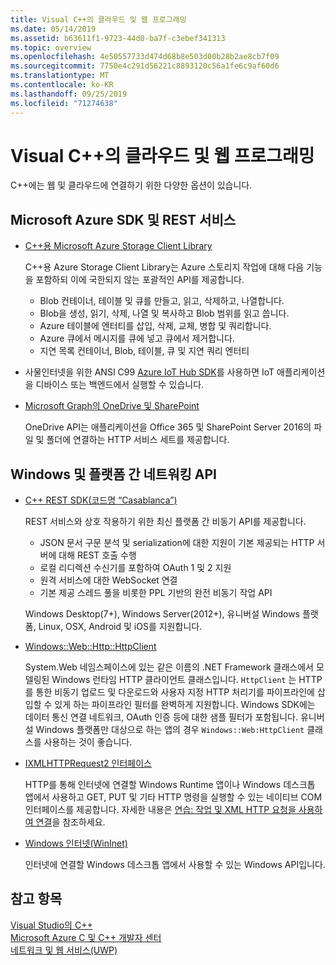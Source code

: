 ```yaml
---
title: Visual C++의 클라우드 및 웹 프로그래밍
ms.date: 05/14/2019
ms.assetid: b63611f1-9723-44d0-ba7f-c3ebef341313
ms.topic: overview
ms.openlocfilehash: 4e50557733d474d68b8e503d00b28b2ae8cb7f09
ms.sourcegitcommit: 7750e4c291d56221c8893120c56a1fe6c9af60d6
ms.translationtype: MT
ms.contentlocale: ko-KR
ms.lasthandoff: 09/25/2019
ms.locfileid: "71274638"
---
```

# <a name="cloud-and-web-programming-in-visual-c"></a>Visual C++의 클라우드 및 웹 프로그래밍

C++에는 웹 및 클라우드에 연결하기 위한 다양한 옵션이 있습니다.

## <a name="microsoft-azure-sdks-and-rest-services"></a>Microsoft Azure SDK 및 REST 서비스

- [C++용 Microsoft Azure Storage Client Library](https://azure.github.io/azure-storage-cpp/)

  C++용 Azure Storage Client Library는 Azure 스토리지 작업에 대해 다음 기능을 포함하되 이에 국한되지 않는 포괄적인 API를 제공합니다.

  - Blob 컨테이너, 테이블 및 큐를 만들고, 읽고, 삭제하고, 나열합니다.
  - Blob을 생성, 읽기, 삭제, 나열 및 복사하고 Blob 범위를 읽고 씁니다.
  - Azure 테이블에 엔터티를 삽입, 삭제, 교체, 병합 및 쿼리합니다.
  - Azure 큐에서 메시지를 큐에 넣고 큐에서 제거합니다.
  - 지연 목록 컨테이너, Blob, 테이블, 큐 및 지연 쿼리 엔터티

- 사물인터넷을 위한 ANSI C99 [Azure IoT Hub SDK](/azure/iot-hub/iot-hub-devguide-sdks)를 사용하면 IoT 애플리케이션을 디바이스 또는 백엔드에서 실행할 수 있습니다.

- [Microsoft Graph의 OneDrive 및 SharePoint](https://dev.onedrive.com/README.htm)

  OneDrive API는 애플리케이션을 Office 365 및 SharePoint Server 2016의 파일 및 폴더에 연결하는 HTTP 서비스 세트를 제공합니다.

## <a name="windows-and-cross-platform-networking-apis"></a>Windows 및 플랫폼 간 네트워킹 API

- [C++ REST SDK(코드명 “Casablanca”)](https://github.com/Microsoft/cpprestsdk)

  REST 서비스와 상호 작용하기 위한 최신 플랫폼 간 비동기 API를 제공합니다.

  - JSON 문서 구문 분석 및 serialization에 대한 지원이 기본 제공되는 HTTP 서버에 대해 REST 호출 수행
  - 로컬 리디렉션 수신기를 포함하여 OAuth 1 및 2 지원
  - 원격 서비스에 대한 WebSocket 연결
  - 기본 제공 스레드 풀을 비롯한 PPL 기반의 완전 비동기 작업 API

  Windows Desktop(7+), Windows Server(2012+), 유니버설 Windows 플랫폼, Linux, OSX, Android 및 iOS를 지원합니다.

- [Windows::Web::Http::HttpClient](/uwp/api/windows.web.http.httpclient)

  System.Web 네임스페이스에 있는 같은 이름의 .NET Framework 클래스에서 모델링된 Windows 런타임 HTTP 클라이언트 클래스입니다. `HttpClient` 는 HTTP를 통한 비동기 업로드 및 다운로드와 사용자 지정 HTTP 처리기를 파이프라인에 삽입할 수 있게 하는 파이프라인 필터를 완벽하게 지원합니다. Windows SDK에는 데이터 통신 연결 네트워크, OAuth 인증 등에 대한 샘플 필터가 포함됩니다. 유니버설 Windows 플랫폼만 대상으로 하는 앱의 경우 `Windows::Web:HttpClient` 클래스를 사용하는 것이 좋습니다.

- [IXMLHTTPRequest2 인터페이스](/windows/win32/api/msxml6/nn-msxml6-ixmlhttprequest2)

  HTTP를 통해 인터넷에 연결할 Windows Runtime 앱이나 Windows 데스크톱 앱에서 사용하고 GET, PUT 및 기타 HTTP 명령을 실행할 수 있는 네이티브 COM 인터페이스를 제공합니다. 자세한 내용은 [연습: 작업 및 XML HTTP 요청을 사용하여 연결](../parallel/concrt/walkthrough-connecting-using-tasks-and-xml-http-requests.md)을 참조하세요.

- [Windows 인터넷(WinInet)](/windows/win32/WinInet/portal)

  인터넷에 연결할 Windows 데스크톱 앱에서 사용할 수 있는 Windows API입니다.

## <a name="see-also"></a>참고 항목

[Visual Studio의 C++](../overview/visual-cpp-in-visual-studio.md) <br/>
[Microsoft Azure C 및 C++ 개발자 센터](https://azure.microsoft.com/develop/cpp/) <br/>
[네트워크 및 웹 서비스(UWP)](/windows/uwp/networking/)
